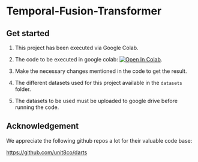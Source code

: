 # Temporal-Fusion-Transformer

## Get started

1. This project has been executed via Google Colab.

2. The code to be executed in google colab: [![Open In Colab](https://colab.research.google.com/assets/colab-badge.svg)](https://colab.research.google.com/drive/16kTAeuQTGUrBxt5tdByZqdUj9nJaSKLd?authuser=2#scrollTo=oGLrlJoyWrWR).

3. Make the necessary changes mentioned in the code to get the result.

4. The different datasets used for this project available in the `datasets` folder. 

5. The datasets to be used must be uploaded to google drive before running the code.

## Acknowledgement

We appreciate the following github repos a lot for their valuable code base:

https://github.com/unit8co/darts
